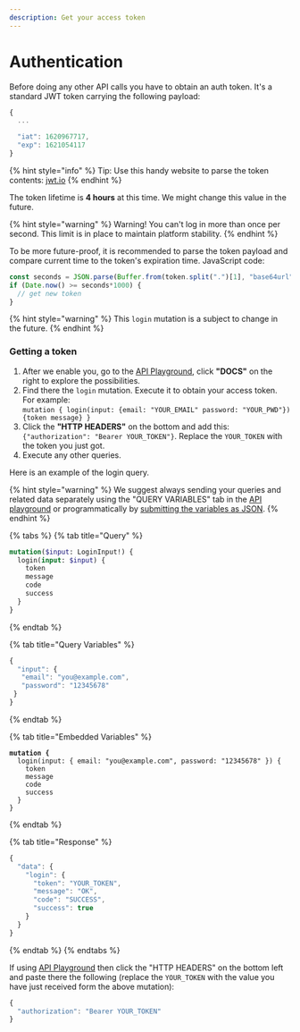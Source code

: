 ```yaml
---
description: Get your access token
---
```


# Authentication

Before doing any other API calls you have to obtain an auth token. It's a standard JWT token carrying the following payload:

```javascript
{
  ...

  "iat": 1620967717,
  "exp": 1621054117
}
```

{% hint style="info" %}
Tip: Use this handy website to parse the token contents: [jwt.io](https://jwt.io/)
{% endhint %}

The token lifetime is **4 hours** at this time. We might change this value in the future.

{% hint style="warning" %}
Warning! You can't log in more than once per second. This limit is in place to maintain platform stability.
{% endhint %}

To be more future-proof, it is recommended to parse the token payload and compare current time to the token's expiration time. JavaScript code:

```javascript
const seconds = JSON.parse(Buffer.from(token.split(".")[1], "base64url")).exp;
if (Date.now() >= seconds*1000) {
  // get new token
}
```

{% hint style="warning" %}
This `login` mutation is a subject to change in the future.
{% endhint %}

### Getting a token

1. After we enable you, go to the [API Playground](https://api.uat.flash-payments.com.au/), click **"DOCS"** on the right to explore the possibilities.
2. Find there the `login` mutation. Execute it to obtain your access token. For example:\
   `mutation { login(input: {email: "YOUR_EMAIL" password: "YOUR_PWD"}) {token message} }`
3. Click the **"HTTP HEADERS"** on the bottom and add this: `{"authorization": "Bearer YOUR_TOKEN"}`. Replace the `YOUR_TOKEN` with the token you just got.
4. Execute any other queries.

Here is an example of the login query. &#x20;

{% hint style="warning" %}
We suggest always sending your queries and related data separately using the "QUERY VARIABLES" tab in the [API playground](https://api.uat.flash-payments.com.au/) or programmatically by [submitting the variables as JSON](https://developer.flash-payments.com/basics/sending-data-as-json).&#x20;
{% endhint %}

{% tabs %}
{% tab title="Query" %}
```graphql
mutation($input: LoginInput!) {
  login(input: $input) {
    token
    message
    code
    success
  }
}
```
{% endtab %}

{% tab title="Query Variables" %}
```javascript
{
  "input": { 
   "email": "you@example.com", 
   "password": "12345678" 
 }
}
```
{% endtab %}

{% tab title="Embedded Variables" %}
<pre class="language-graphql"><code class="lang-graphql"><strong>mutation {
</strong>  login(input: { email: "you@example.com", password: "12345678" }) {
    token
    message
    code
    success
  }
}
</code></pre>
{% endtab %}

{% tab title="Response" %}
```javascript
{
  "data": {
    "login": {
      "token": "YOUR_TOKEN",
      "message": "OK",
      "code": "SUCCESS",
      "success": true
    }
  }
}
```
{% endtab %}
{% endtabs %}

If using [API Playground](https://api.uat.flash-payments.com.au/) then click the "HTTP HEADERS" on the bottom left and paste there the following (replace the `YOUR_TOKEN` with the value you have just received form the above mutation):

```javascript
{
  "authorization": "Bearer YOUR_TOKEN"
}
```

